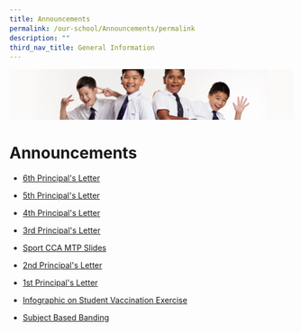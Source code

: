 ```yaml
---
title: Announcements
permalink: /our-school/Announcements/permalink
description: ""
third_nav_title: General Information
---
```

![](/images/Sub-banner2.jpg)

Announcements
=============

* [6th Principal's Letter](/files/6th%20Principals%20Letter%2023%20May%202022.pdf)
 
* [5th Principal's Letter](/files/5th%20Principals%20Letter%2026%20April%202022.pdf)

* [4th Principal's Letter](/files/4th%20Principals%20Letter%2031%20March%202022.pdf) 
* [3rd Principal's Letter](/files/3rd%20%20Principal%20Letter%2021%20February%202022.pdf) 
* [Sport CCA MTP Slides](/files/SPORTS%20CCA%20MTP.pdf)
* [2nd Principal's Letter](/files/2nd%20Principal%20Letter%2021%20Jan%2022.pdf)
* [1st Principal's Letter](/files/1st%20Principal%20Letter%2030%20Dec%2021.pdf)
* [Infographic on Student Vaccination Exercise ](/files/Resource%203%20One%20page%20Infographic%20on%20Student%20Vaccination%20Exercise.pdf)
* [Subject Based Banding](/files/MOE_SBB_ENG_revised%201%20Mar%202018.pdf)